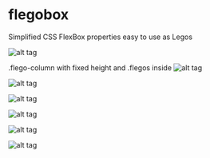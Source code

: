 # flegobox
Simplified CSS FlexBox properties easy to use as Legos

![alt tag](https://www.octobot.io/img/flegobox/1.png)

.flego-column with fixed height and .flegos inside
![alt tag](https://www.octobot.io/img/flegobox/2.png)

![alt tag](https://www.octobot.io/img/flegobox/3.png)

![alt tag](https://www.octobot.io/img/flegobox/4.png)

![alt tag](https://www.octobot.io/img/flegobox/5.png)

![alt tag](https://www.octobot.io/img/flegobox/6.png)

![alt tag](https://www.octobot.io/img/flegobox/7.png)
